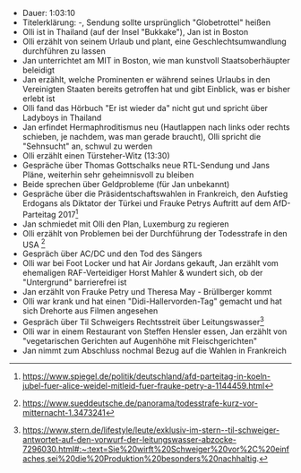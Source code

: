 - Dauer: 1:03:10
- Titelerklärung: -, Sendung sollte ursprünglich "Globetrottel" heißen
- Olli ist in Thailand (auf der Insel "Bukkake"), Jan ist in Boston
- Olli erzählt von seinem Urlaub und plant, eine Geschlechtsumwandlung durchführen zu lassen
- Jan unterrichtet am MIT in Boston, wie man kunstvoll Staatsoberhäupter beleidigt
- Jan erzählt, welche Prominenten er während seines Urlaubs in den Vereinigten Staaten bereits getroffen hat und gibt Einblick, was er bisher erlebt ist
- Olli fand das Hörbuch "Er ist wieder da" nicht gut und spricht über Ladyboys in Thailand
- Jan erfindet Hermaphroditismus neu (Hautlappen nach links oder rechts schieben, je nachdem, was man gerade braucht), Olli spricht die "Sehnsucht" an, schwul zu werden
- Olli erzählt einen Türsteher-Witz (13:30)
- Gespräche über Thomas Gottschalks neue RTL-Sendung und Jans Pläne, weiterhin sehr geheimnisvoll zu bleiben
- Beide sprechen über Geldprobleme (für Jan unbekannt)
- Gespräche über die Präsidentschaftswahlen in Frankreich, den Aufstieg Erdogans als Diktator der Türkei und Frauke Petrys Auftritt auf dem AfD-Parteitag 2017[^1]
- Jan schmiedet mit Olli den Plan, Luxemburg zu regieren
- Olli erzählt von Problemen bei der Durchführung der Todesstrafe in den USA [^2]
- Gespräch über AC/DC und den Tod des Sängers
- Olli war bei Foot Locker und hat Air Jordans gekauft, Jan erzählt vom ehemaligen RAF-Verteidiger Horst Mahler & wundert sich, ob der "Untergrund" barrierefrei ist
- Jan erzählt von Frauke Petry und Theresa May - Brüllberger kommt
- Olli war krank und hat einen "Didi-Hallervorden-Tag" gemacht und hat sich Drehorte aus Filmen angesehen
- Gespräch über Til Schweigers Rechtsstreit über Leitungswasser[^3]
- Olli war in einem Restaurant von Steffen Hensler essen, Jan erzählt von "vegetarischen Gerichten auf Augenhöhe mit Fleischgerichten"
- Jan nimmt zum Abschluss nochmal Bezug auf die Wahlen in Frankreich


[^1]: https://www.spiegel.de/politik/deutschland/afd-parteitag-in-koeln-jubel-fuer-alice-weidel-mitleid-fuer-frauke-petry-a-1144459.html
[^2]: https://www.sueddeutsche.de/panorama/todesstrafe-kurz-vor-mitternacht-1.3473241 
[^3]: https://www.stern.de/lifestyle/leute/exklusiv-im-stern--til-schweiger-antwortet-auf-den-vorwurf-der-leitungswasser-abzocke-7296030.html#:~:text=Sie%20wirft%20Schweiger%20vor%2C%20einfaches,sei%20die%20Produktion%20besonders%20nachhaltig.

